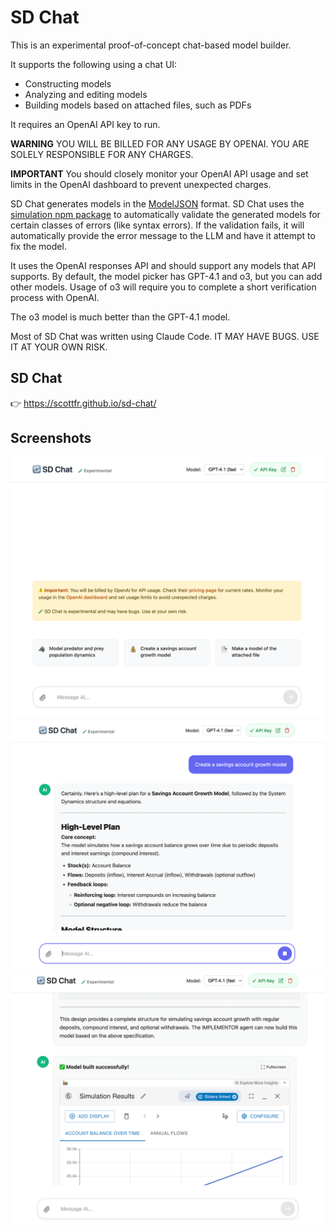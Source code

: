 # SD Chat

This is an experimental proof-of-concept chat-based model builder.

It supports the following using a chat UI:

- Constructing models
- Analyzing and editing models
- Building models based on attached files, such as PDFs

It requires an OpenAI API key to run.

**WARNING** YOU WILL BE BILLED FOR ANY USAGE BY OPENAI. YOU ARE SOLELY RESPONSIBLE FOR ANY CHARGES.

**IMPORTANT** You should closely monitor your OpenAI API usage and set limits in the OpenAI dashboard to prevent unexpected charges.

SD Chat generates models in the [ModelJSON](https://github.com/scottfr/modeljson) format. SD Chat uses the [simulation npm package](https://github.com/scottfr/simulation) to automatically validate the generated models for certain classes of errors (like syntax errors). If the validation fails, it will automatically provide the error message to the LLM and have it attempt to fix the model.

It uses the OpenAI responses API and should support any models that API supports. By default, the model picker has GPT-4.1 and o3, but you can add other models. Usage of o3 will require you to complete a short verification process with OpenAI.

The o3 model is much better than the GPT-4.1 model.

Most of SD Chat was written using Claude Code. IT MAY HAVE BUGS. USE IT AT YOUR OWN RISK.

## SD Chat

👉 https://scottfr.github.io/sd-chat/

## Screenshots

![Blank](docs/blank.png)
![Chat](docs/chat.png)
![Model](docs/model.png)
